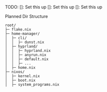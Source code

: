 TODO: 
    []: Set this up
    []: Set this up
    []: Set this up

Planned Dir Structure
```
root/
├─ flake.nix
├─ home-manager/
│  ├─ cli/
│  │  ├─ dunst.nix
│  ├─ hyprland/
│  │  ├─ hyprland.nix
│  │  ├─ anyrun.nix
│  │  ├─ default.nix
│  │  ├─ ...
│  ├─ home.nix
├─ nixos/
│  ├─ kernel.nix
│  ├─ boot.nix
│  ├─ system_programs.nix
```
